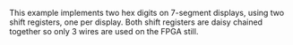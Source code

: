 This example implements two hex digits on 7-segment displays, using two shift registers, one per display.  Both shift registers are daisy chained together so only 3 wires are used on the FPGA still.
